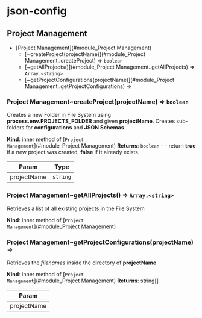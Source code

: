 # json-config

<a name="module_Project Management"></a>

## Project Management

* [Project Management](#module_Project Management)
    * [~createProject(projectName)](#module_Project Management..createProject) ⇒ <code>boolean</code>
    * [~getAllProjects()](#module_Project Management..getAllProjects) ⇒ <code>Array.&lt;string&gt;</code>
    * [~getProjectConfigurations(projectName)](#module_Project Management..getProjectConfigurations) ⇒

<a name="module_Project Management..createProject"></a>

### Project Management~createProject(projectName) ⇒ <code>boolean</code>
Creates a new Folder in File System using **process.env.PROJECTS_FOLDER** and given
**projectName**. Creates sub-folders for **configurations** and **JSON Schemas**

**Kind**: inner method of [<code>Project Management</code>](#module_Project Management)
**Returns**: <code>boolean</code> - - return **true** if a new project was created, **false** if it already exists.

| Param | Type |
| --- | --- |
| projectName | <code>string</code> |

<a name="module_Project Management..getAllProjects"></a>

### Project Management~getAllProjects() ⇒ <code>Array.&lt;string&gt;</code>
Retrieves a list of all existing projects in the File System

**Kind**: inner method of [<code>Project Management</code>](#module_Project Management)
<a name="module_Project Management..getProjectConfigurations"></a>

### Project Management~getProjectConfigurations(projectName) ⇒
Retrieves the *filenames* inside the directory of **projectName**

**Kind**: inner method of [<code>Project Management</code>](#module_Project Management)
**Returns**: string[]

| Param |
| --- |
| projectName |


